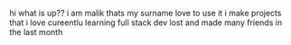 hi what is up?? i am malik thats my surname love to use it
i make projects that i love
cureentlu learning full stack dev
lost and made many friends in the last month

